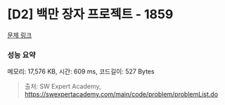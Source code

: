 # [D2] 백만 장자 프로젝트 - 1859 

[문제 링크](https://swexpertacademy.com/main/code/problem/problemDetail.do?contestProbId=AV5LrsUaDxcDFAXc) 

### 성능 요약

메모리: 17,576 KB, 시간: 609 ms, 코드길이: 527 Bytes



> 출처: SW Expert Academy, https://swexpertacademy.com/main/code/problem/problemList.do